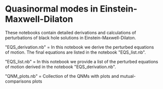 # Quasinormal modes in Einstein-Maxwell-Dilaton
These notebooks contain detailed derivations and calculations
of perturbations of black hole solutions in Einstein-Maxwell-Dilaton.


"EQS_derivation.nb" = In this notebook we derive the perturbed equations of motion. The final equations are listed in the notebook "EQS_list.nb".

"EQS_list.nb" = In this notebook we provide a list of the perturbed equations of motion derived in the notebook "EQS_derivation.nb".

"QNM_plots.nb" = Collection of the QNMs with plots and mutual-comparisons plots
